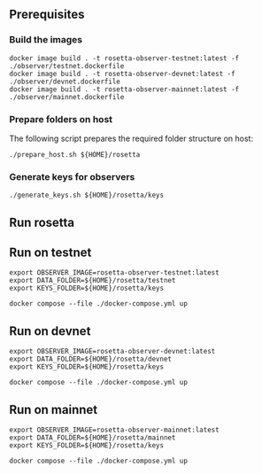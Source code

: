 ## Prerequisites

### Build the images

```
docker image build . -t rosetta-observer-testnet:latest -f ./observer/testnet.dockerfile
docker image build . -t rosetta-observer-devnet:latest -f ./observer/devnet.dockerfile
docker image build . -t rosetta-observer-mainnet:latest -f ./observer/mainnet.dockerfile
```

### Prepare folders on host

The following script prepares the required folder structure on host:

```
./prepare_host.sh ${HOME}/rosetta
```

### Generate keys for observers

```
./generate_keys.sh ${HOME}/rosetta/keys
```

## Run rosetta

## Run on testnet

```
export OBSERVER_IMAGE=rosetta-observer-testnet:latest
export DATA_FOLDER=${HOME}/rosetta/testnet
export KEYS_FOLDER=${HOME}/rosetta/keys

docker compose --file ./docker-compose.yml up
```

## Run on devnet

```
export OBSERVER_IMAGE=rosetta-observer-devnet:latest
export DATA_FOLDER=${HOME}/rosetta/devnet
export KEYS_FOLDER=${HOME}/rosetta/keys

docker compose --file ./docker-compose.yml up
```

## Run on mainnet

```
export OBSERVER_IMAGE=rosetta-observer-mainnet:latest
export DATA_FOLDER=${HOME}/rosetta/mainnet
export KEYS_FOLDER=${HOME}/rosetta/keys

docker compose --file ./docker-compose.yml up
```
